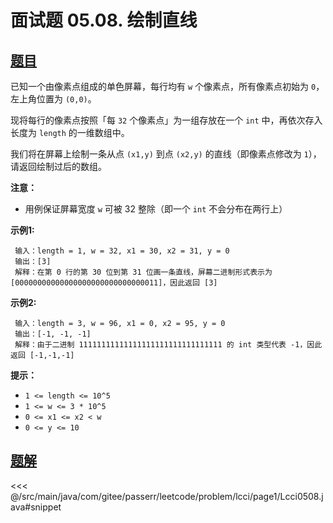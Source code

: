 # 面试题 05.08. 绘制直线

## [题目](https://leetcode.cn/problems/draw-line-lcci/)
已知一个由像素点组成的单色屏幕，每行均有 `w` 个像素点，所有像素点初始为 `0`，左上角位置为 `(0,0)`。

现将每行的像素点按照「每 `32` 个像素点」为一组存放在一个 `int` 中，再依次存入长度为 `length` 的一维数组中。

我们将在屏幕上绘制一条从点 `(x1,y)` 到点 `(x2,y)` 的直线（即像素点修改为 `1`），请返回绘制过后的数组。

**注意：**

* 用例保证屏幕宽度 `w` 可被 32 整除（即一个 `int` 不会分布在两行上）

**示例1:**

```
 输入：length = 1, w = 32, x1 = 30, x2 = 31, y = 0
 输出：[3]
 解释：在第 0 行的第 30 位到第 31 位画一条直线，屏幕二进制形式表示为 [00000000000000000000000000000011]，因此返回 [3]
```

**示例2:**

```
 输入：length = 3, w = 96, x1 = 0, x2 = 95, y = 0
 输出：[-1, -1, -1]
 解释：由于二进制 11111111111111111111111111111111 的 int 类型代表 -1，因此返回 [-1,-1,-1]
```

**提示：**

* `1 <= length <= 10^5`
* `1 <= w <= 3 * 10^5`
* `0 <= x1 <= x2 < w`
* `0 <= y <= 10`


## [题解](https://github.com/PasseRR/JavaLeetCode/blob/master/src/main/java/com/gitee/passerr/leetcode/problem/lcci/page1/Lcci0508.java)

<<< @/src/main/java/com/gitee/passerr/leetcode/problem/lcci/page1/Lcci0508.java#snippet
